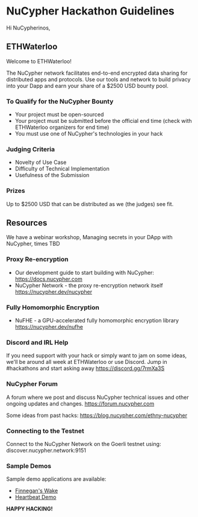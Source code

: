 # NuCypher Hackathon Guidelines

Hi NuCypherinos,

## ETHWaterloo

 Welcome to ETHWaterloo!

The NuCypher network facilitates end-to-end encrypted data sharing for distributed apps and protocols. Use our tools and network to build privacy into your Dapp and earn your share of a $2500 USD bounty pool.

### To Qualify for the NuCypher Bounty
* Your project must be open-sourced
* Your project must be submitted before the official end time (check with ETHWaterloo organizers for end time)
* You must use one of NuCypher's technologies in your hack

### Judging Criteria
* Novelty of Use Case
* Difficulty of Technical Implementation
* Usefulness of the Submission

### Prizes
Up to $2500 USD that can be distributed as we (the judges) see fit.

## Resources
We have a webinar workshop, Managing secrets in your DApp with NuCypher, times TBD

### Proxy Re-encryption
* Our development guide to start building with NuCypher: https://docs.nucypher.com
* NuCypher Network - the proxy re-encryption network itself https://nucypher.dev/nucypher

### Fully Homomorphic Encryption
* NuFHE - a GPU-accelerated fully homomorphic encryption library https://nucypher.dev/nufhe

### Discord and IRL Help
If you need support with your hack or simply want to jam on some ideas, we'll be around all week at ETHWaterloo or use Discord. Jump in #hackathons and start asking away https://discord.gg/7rmXa3S

### NuCypher Forum
A forum where we post and discuss NuCypher technical issues and other ongoing updates and changes. https://forum.nucypher.com

Some ideas from past hacks: https://blog.nucypher.com/ethny-nucypher

### Connecting to the Testnet

Connect to the NuCypher Network on the Goerli testnet using: discover.nucypher.network:9151

### Sample Demos
Sample demo applications are available:
* [Finnegan's Wake](https://docs.nucypher.com/en/latest/demos/finnegans_wake_demo.html)
* [Heartbeat Demo](https://docs.nucypher.com/en/latest/demos/heartbeat_demo.html)

**HAPPY HACKING!**
